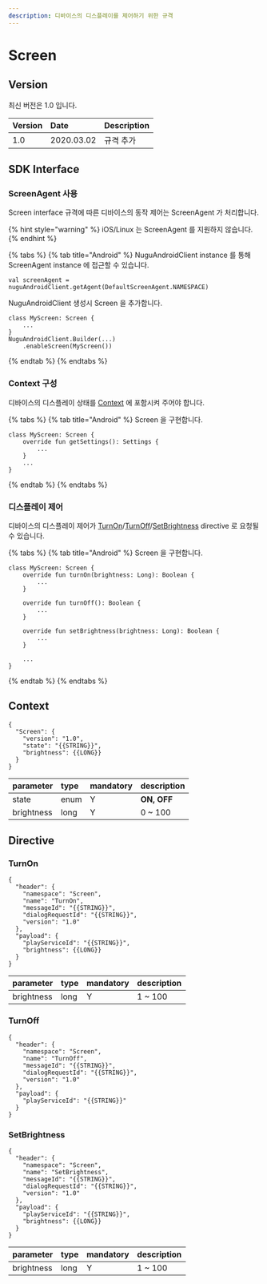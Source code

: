 ```yaml
---
description: 디바이스의 디스플레이를 제어하기 위한 규격
---
```


# Screen

## Version

최신 버전은 1.0 입니다.

| Version | Date | Description |
| :--- | :--- | :--- |
| 1.0 | 2020.03.02 | 규격 추가 |

## SDK Interface

### ScreenAgent 사용

Screen interface 규격에 따른 디바이스의 동작 제어는 ScreenAgent 가 처리합니다.

{% hint style="warning" %}
iOS/Linux 는 ScreenAgent 를 지원하지 않습니다.
{% endhint %}

{% tabs %}
{% tab title="Android" %}
NuguAndroidClient instance 를 통해 ScreenAgent instance 에 접근할 수 있습니다.

```text
val screenAgent = nuguAndroidClient.getAgent(DefaultScreenAgent.NAMESPACE)
```

NuguAndroidClient 생성시 Screen 을 추가합니다.

```text
class MyScreen: Screen {
    ...
}
NuguAndroidClient.Builder(...)
    .enableScreen(MyScreen())
```
{% endtab %}
{% endtabs %}

### Context 구성

디바이스의 디스플레이 상태를 [Context](screen.md#context) 에 포함시켜 주어야 합니다.

{% tabs %}
{% tab title="Android" %}
Screen 을 구현합니다.

```text
class MyScreen: Screen {
    override fun getSettings(): Settings {
        ...
    }
    ...
}
```
{% endtab %}
{% endtabs %}

### 디스플레이 제어

디바이스의 디스플레이 제어가 [TurnOn](screen.md#turnon)/[TurnOff](screen.md#turnoff)/[SetBrightness](screen.md#setbrightness) directive 로 요청될 수 있습니다.

{% tabs %}
{% tab title="Android" %}
Screen 을 구현합니다.

```text
class MyScreen: Screen {
    override fun turnOn(brightness: Long): Boolean {
        ...
    }

    override fun turnOff(): Boolean {
        ...
    }

    override fun setBrightness(brightness: Long): Boolean {
        ...
    }

    ...
}
```
{% endtab %}
{% endtabs %}

## Context

```text
{
  "Screen": {
    "version": "1.0",
    "state": "{{STRING}}",
    "brightness": {{LONG}}
  }
}
```

| parameter | type | mandatory | description |
| :--- | :--- | :--- | :--- |
| state | enum | Y | **ON, OFF** |
| brightness | long | Y | 0 ~ 100 |

## Directive

### TurnOn

```text
{
  "header": {
    "namespace": "Screen",
    "name": "TurnOn",
    "messageId": "{{STRING}}",
    "dialogRequestId": "{{STRING}}",
    "version": "1.0"
  },
  "payload": {
    "playServiceId": "{{STRING}}",
    "brightness": {{LONG}}
  }
}
```

| parameter | type | mandatory | description |
| :--- | :--- | :--- | :--- |
| brightness | long | Y | 1 ~ 100 |

### TurnOff

```text
{
  "header": {
    "namespace": "Screen",
    "name": "TurnOff",
    "messageId": "{{STRING}}",
    "dialogRequestId": "{{STRING}}",
    "version": "1.0"
  },
  "payload": {
    "playServiceId": "{{STRING}}"
  }
}
```

### SetBrightness

```text
{
  "header": {
    "namespace": "Screen",
    "name": "SetBrightness",
    "messageId": "{{STRING}}",
    "dialogRequestId": "{{STRING}}",
    "version": "1.0"
  },
  "payload": {
    "playServiceId": "{{STRING}}",
    "brightness": {{LONG}}
  }
}
```

| parameter | type | mandatory | description |
| :--- | :--- | :--- | :--- |
| brightness | long | Y | 1 ~ 100 |

